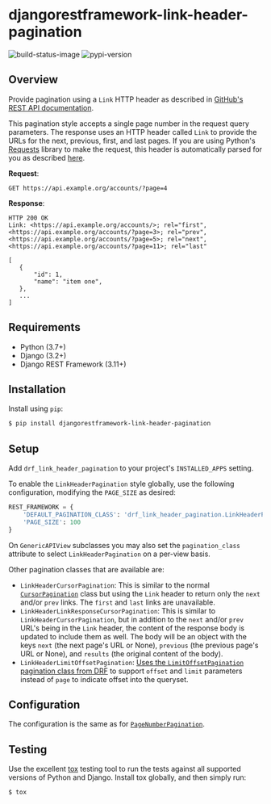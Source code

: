 # djangorestframework-link-header-pagination

![build-status-image][build-status-image] ![pypi-version][pypi-version]

## Overview

Provide pagination using a `Link` HTTP header as described in [GitHub's REST API documentation][github-pagination].

This pagination style accepts a single page number in the request query parameters. The response uses an HTTP header called `Link` to provide the URLs for the next, previous, first, and last pages. If you are using Python's [Requests][requests] library to make the request, this header is automatically parsed for you as described [here][requests-link-header].

**Request**:

    GET https://api.example.org/accounts/?page=4

**Response**:

    HTTP 200 OK
    Link: <https://api.example.org/accounts/>; rel="first", <https://api.example.org/accounts/?page=3>; rel="prev", <https://api.example.org/accounts/?page=5>; rel="next", <https://api.example.org/accounts/?page=11>; rel="last"

    [
       {
           "id": 1,
           "name": "item one",
       },
       ...
    ]

## Requirements

 -  Python (3.7+)
 -  Django (3.2+)
 -  Django REST Framework (3.11+)

## Installation

Install using ``pip``:

```bash
$ pip install djangorestframework-link-header-pagination
```

## Setup

Add `drf_link_header_pagination` to your project's `INSTALLED_APPS` setting.

To enable the `LinkHeaderPagination` style globally, use the following configuration, modifying the `PAGE_SIZE` as desired:

```python
REST_FRAMEWORK = {
    'DEFAULT_PAGINATION_CLASS': 'drf_link_header_pagination.LinkHeaderPagination',
    'PAGE_SIZE': 100
}
```

On `GenericAPIView` subclasses you may also set the `pagination_class` attribute to select `LinkHeaderPagination` on a per-view basis.

Other pagination classes that are available are:

- `LinkHeaderCursorPagination`: This is similar to the normal [`CursorPagination`](cursor-pagination) class but using the `Link` header to return only the `next` and/or `prev` links. The `first` and `last` links are unavailable.
- `LinkHeaderLinkResponseCursorPagination`: This is similar to
  `LinkHeaderCursorPagination`, but in addition to the `next` and/or `prev` URL's being in the `Link` header, the content of the response body is updated to include them as well. The body will be an object with the keys `next` (the next page's URL or None), `previous` (the previous page's URL or None), and `results` (the original content of the body).
- `LinkHeaderLimitOffsetPagination`: [Uses the `LimitOffsetPagination` pagination class from DRF](https://www.django-rest-framework.org/api-guide/pagination/#limitoffsetpagination) to support `offset` and `limit` parameters instead of `page` to indicate offset into the queryset. 

## Configuration

The configuration is the same as for
[`PageNumberPagination`](page-number-pagination-configuration).

## Testing

Use the excellent [tox](tox) testing tool to run the tests
against all supported versions of Python and Django. Install tox
globally, and then simply run:

```bash
$ tox
```

[build-status-image]: https://secure.travis-ci.org/tbeadle/django-rest-framework-link-header-pagination.svg?branch=master
[pypi-version]: https://img.shields.io/pypi/v/djangorestframework-link-header-pagination.svg
[github-pagination]: https://docs.github.com/en/rest/guides/traversing-with-pagination
[requests]: http://docs.python-requests.org
[requests-link-header]: http://docs.python-requests.org/en/master/user/advanced/#link-headers
[page-number-pagination-configuration]: http://www.django-rest-framework.org/api-guide/pagination/#pagenumberpagination
[cursor-pagination]: https://www.django-rest-framework.org/api-guide/pagination/#cursorpagination
[tox]: http://tox.readthedocs.org/en/latest/
